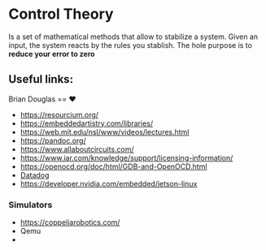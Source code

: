 # Control Theory

Is a set of mathematical methods that allow to stabilize a system. Given an input, the system reacts by the rules you stablish. The hole purpose is to **reduce your error to zero**

## Useful links:

Brian Douglas == ❤️

* https://resourcium.org/
* https://embeddedartistry.com/libraries/
* https://web.mit.edu/nsl/www/videos/lectures.html
* https://pandoc.org/
* https://www.allaboutcircuits.com/
* https://www.iar.com/knowledge/support/licensing-information/
* https://openocd.org/doc/html/GDB-and-OpenOCD.html
* [Datadog](https://www.datadoghq.com/dg/monitor/nvidia-jetson/?utm_source=advertisement&utm_medium=search&utm_campaign=dg-google-iot-latam-nvidia&utm_keyword=jetson%20debug&utm_matchtype=p&utm_campaignid=15832880573&utm_adgroupid=135542704960&gclid=CjwKCAjw_b6WBhAQEiwAp4HyIPZaPfS4A9IgOZ2oNDb2wyEO7LDJr0NL2VX2-onEWWEn8HyNoPDybRoCQ54QAvD_BwE)
* https://developer.nvidia.com/embedded/jetson-linux

### Simulators
* https://coppeliarobotics.com/
* Qemu
* 
